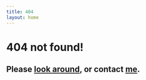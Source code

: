 ```yaml
---
title: 404
layout: home
---
```


# **404 not found!** 

## **Please [look around](/), or contact [me](mailto:sclyeah@gmail.com "Xingfeng's email").**
